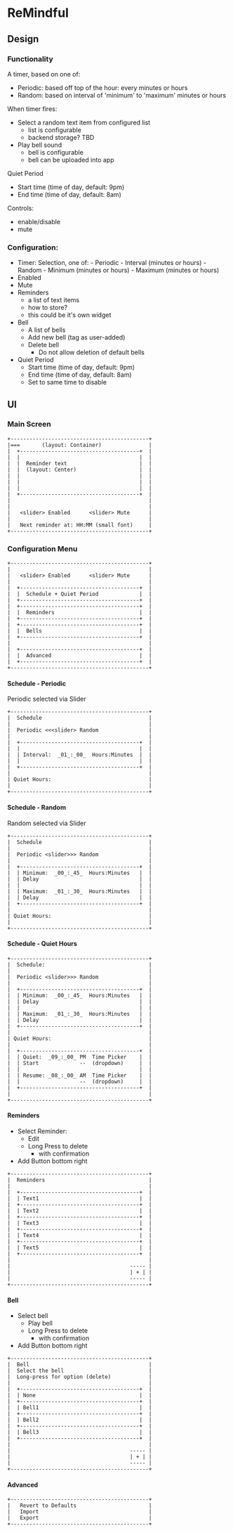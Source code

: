ReMindful
=========

## Design

### Functionality

A timer, based on one of:
- Periodic: based off top of the hour: every minutes or hours
- Random: based on interval of 'minimum' to 'maximum' minutes or hours

When timer fires:
- Select a random text item from configured list
    - list is configurable
    - backend storage? TBD
- Play bell sound
    - bell is configurable
    - bell can be uploaded into app

Quiet Period
- Start time (time of day, default: 9pm)
- End time (time of day, default: 8am)

Controls:
- enable/disable
- mute

### Configuration:

- Timer:
    Selection, one of:
        - Periodic
            - Interval (minutes or hours) 
        - Random
            - Minimum (minutes or hours)
            - Maximum (minutes or hours)
- Enabled
- Mute
- Reminders
    - a list of text items
    - how to store?
    - this could be it's own widget
- Bell
    - A list of bells
    - Add new bell (tag as user-added)
    - Delete bell
        - Do not allow deletion of default bells
- Quiet Period
    - Start time (time of day, default: 9pm)
    - End time (time of day, default: 8am)
    - Set to same time to disable

## UI

### Main Screen
```
+--------------------------------------------+
|===       (layout: Container)               |
|  +--------------------------------------+  |
|  |                                      |  |
|  |  Reminder text                       |  |
|  |  (layout: Center)                    |  |
|  |                                      |  |
|  |                                      |  |
|  |                                      |  |
|  +--------------------------------------+  |
|                                            |
|                                            |
|   <slider> Enabled      <slider> Mute      |
|                                            |
|   Next reminder at: HH:MM (small font)     |
+--------------------------------------------+
```

### Configuration Menu

```
+--------------------------------------------+
|                                            |
|   <slider> Enabled      <slider> Mute      |
|                                            |
|  +--------------------------------------+  |
|  |  Schedule + Quiet Period             |  |
|  +--------------------------------------+  |
|  +--------------------------------------+  |
|  |  Reminders                           |  |
|  +--------------------------------------+  |
|  +--------------------------------------+  |
|  |  Bells                               |  |
|  +--------------------------------------+  |
|                                            |
|  +--------------------------------------+  |
|  |  Advanced                            |  |
|  +--------------------------------------+  |
+--------------------------------------------+
```

#### Schedule - Periodic

Periodic selected via Slider

```
+--------------------------------------------+
|  Schedule                                  |
|                                            |
|  Periodic <<<slider> Random                |
|                                            |
|  +--------------------------------------+  |
|  |                                      |  |
|  | Interval:  _01_:_00_  Hours:Minutes  |  |
|  |                                      |  |
|  +--------------------------------------+  |
|                                            |
| Quiet Hours:                               |
|                                            |
+--------------------------------------------+
```

#### Schedule - Random

Random selected via Slider

```
+--------------------------------------------+
|  Schedule                                  |
|                                            |
|  Periodic <slider>>> Random                |
|                                            |
|  +--------------------------------------+  |
|  | Minimum:  _00_:_45_  Hours:Minutes   |  |
|  | Delay                                |  |
|  |                                      |  |
|  | Maximum:  _01_:_30_  Hours:Minutes   |  |
|  | Delay                                |  |
|  +--------------------------------------+  |
|                                            |
| Quiet Hours:                               |
|                                            |
+--------------------------------------------+
```

#### Schedule - Quiet Hours
```
+--------------------------------------------+
|  Schedule:                                 |
|                                            |
|  Periodic <slider>>> Random                |
|                                            |
|  +--------------------------------------+  |
|  | Minimum:  _00_:_45_  Hours:Minutes   |  |
|  | Delay                                |  |
|  |                                      |  |
|  | Maximum:  _01_:_30_  Hours:Minutes   |  |
|  | Delay                                |  |
|  +--------------------------------------+  |
|                                            |
| Quiet Hours:                               |
|                                            |
|  +--------------------------------------+  |
|  | Quiet:  _09_:_00_ PM  Time Picker    |  |
|  | Start             --  (dropdown)     |  |
|  |                                      |  |
|  | Resume: _08_:_00_ AM  Time Picker    |  |
|  |                   --  (dropdown)     |  |
|  +--------------------------------------+  |
|                                            |
+--------------------------------------------+
```

#### Reminders

- Select Reminder:
    - Edit
    - Long Press to delete
        - with confirmation
- Add Button bottom right

```
+--------------------------------------------+
|  Reminders                                 |
|                                            |
|  +--------------------------------------+  |
|  | Text1                                |  |
|  +--------------------------------------+  |
|  | Text2                                |  |
|  +--------------------------------------+  |
|  | Text3                                |  |
|  +--------------------------------------+  |
|  | Text4                                |  |
|  +--------------------------------------+  |
|  | Text5                                |  |
|  +--------------------------------------+  |
|                                            |
|                                      ----- |
|                                      | + | |
|                                      ----- |
+--------------------------------------------+
```

#### Bell

- Select bell
    - Play bell
    - Long Press to delete
        - with confirmation
- Add Button bottom right

```
+--------------------------------------------+
|  Bell                                      |
|  Select the bell                           |
|  Long-press for option (delete)            |
|                                            |
|  +--------------------------------------+  |
|  | None                                 |  |
|  +--------------------------------------+  |
|  | Bell1                                |  |
|  +--------------------------------------+  |
|  | Bell2                                |  |
|  +--------------------------------------+  |
|  | Bell3                                |  |
|  +--------------------------------------+  |
|                                            |
|                                      ----- |
|                                      | + | |
|                                      ----- |
+--------------------------------------------+
```
#### Advanced

```
+--------------------------------------------+
|   Revert to Defaults                       |
|   Import                                   |
|   Export                                   |
+--------------------------------------------+
```
